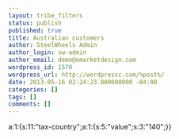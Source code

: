 ```yaml
---
layout: tribe_filters
status: publish
published: true
title: Australian customers
author: SteelWheels Admin
author_login: sw-admin
author_email: demo@emarketdesign.com
wordpress_id: 1570
wordpress_url: http://wordpressc.com/%post%/
date: 2013-05-16 02:24:23.000000000 -04:00
categories: []
tags: []
comments: []
---
```

a:1:{s:11:"tax-country";a:1:{s:5:"value";s:3:"140";}}
